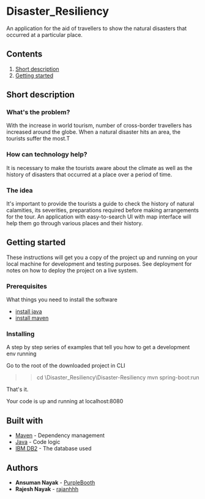 # Disaster_Resiliency
An application for the aid of travellers to show the natural disasters that occurred at a particular place.

## Contents

1. [Short description](#short-description)
1. [Getting started](#getting-started)


## Short description

### What's the problem?

With the increase in world tourism, number of cross-border travellers has increased around the globe. When a natural disaster hits an area, the tourists suffer the most.T

### How can technology help?

It is necessary to make the tourists aware about the climate as well as the history of disasters that occurred at a place over a period of time.

### The idea

It's important to provide the tourists a guide to check the history of natural calamities, its severities, preparations required before making arrangements for the tour. An application with easy-to-search UI with map interface will help them go through various places and their history.

## Getting started

These instructions will get you a copy of the project up and running on your local machine for development and testing purposes. See deployment for notes on how to deploy the project on a live system.

### Prerequisites

What things you need to install the software

* [install java](https://www.oracle.com/in/java/technologies/javase/javase-jdk8-downloads.html)
* [install maven](https://maven.apache.org/install.html)

### Installing

A step by step series of examples that tell you how to get a development env running

Go to the root of the downloaded project in CLI
>>cd <Root>\Disaster_Resiliency\Disaster-Resiliency
>>mvn spring-boot:run

That's it.

Your code is up and running at localhost:8080

## Built with

* [Maven](https://maven.apache.org/) - Dependency management
* [Java](https://www.java.com/en/) - Code logic
* [IBM DB2](https://cloud.ibm.com/catalog?search=db2) - The database used

## Authors

* **Ansuman Nayak** - [PurpleBooth](https://github.com/PurpleBooth)
* **Rajesh Nayak** - [rajanhhh](https://github.com/rajanhhh)
